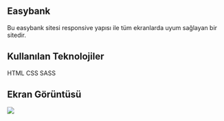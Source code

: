 <h2>Easybank</h2>

Bu easybank sitesi responsive yapısı ile tüm ekranlarda uyum sağlayan bir sitedir.

<h2>Kullanılan Teknolojiler</h2>

HTML CSS SASS

<h2>Ekran Görüntüsü</h2>

![](easybank)
